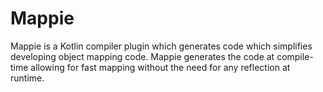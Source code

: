 # Mappie

Mappie is a Kotlin compiler plugin which generates code which simplifies developing object mapping code. 
Mappie generates the code at compile-time allowing for fast mapping without the need for any reflection at runtime.